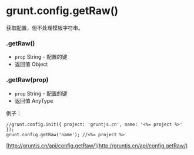 # grunt.config.getRaw()

获取配置，但不处理模板字符串。

### .getRaw()

* `prop` String - 配置的键
* 返回值 Object

### .getRaw(prop)

* `prop` String - 配置的键
* 返回值 AnyType

例子：

    //grunt.config.init({ project: 'gruntjs.cn', name: '<%= project %>' });
    grunt.config.getRaw('name'); //<%= project %>

[http://gruntjs.cn/api/config.getRaw/](http://gruntjs.cn/api/config.getRaw/)